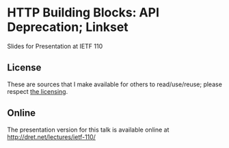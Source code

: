 # HTTP Building Blocks: API Deprecation; Linkset

Slides for Presentation at IETF 110


## License

These are sources that I make available for others to read/use/reuse; please respect [the licensing](../LICENSE).


## Online

The presentation version for this talk is available online at http://dret.net/lectures/ietf-110/
